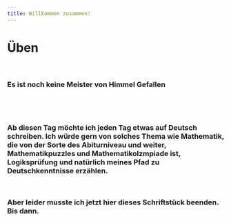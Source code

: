 ```yaml
---
title: Willkommen zusammen!
---
```

<h1> Üben </h1>
<br/>
<h3> Es ist noch keine Meister von Himmel Gefallen <h3/>

<br/>
<br/>

<p>
Ab diesen Tag möchte ich jeden Tag etwas auf Deutsch schreiben. Ich würde gern von solches Thema wie Mathematik, die von der Sorte des Abiturniveau und weiter, Mathematikpuzzles und Mathematikolzmpiade ist, Logiksprüfung und natürlich meines Pfad zu Deutschkenntnisse erzählen.
<p/>

<br/>

<p>
Aber leider musste ich jetzt hier dieses Schriftstück beenden. Bis dann.
<p/>
